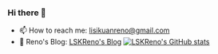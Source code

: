 ### Hi there 👋

<!--
**LSKReno/LSKReno** is a ✨ _special_ ✨ repository because its `README.md` (this file) appears on your GitHub profile.

Here are some ideas to get you started:

- 🔭 I’m currently working on ...
- 🌱 I’m currently learning ...
- 👯 I’m looking to collaborate on ...
- 🤔 I’m looking for help with ...
- 💬 Ask me about ...
- 📫 How to reach me: ...
- 😄 Pronouns: ...
- ⚡ Fun fact: ...
-->

- 📫 How to reach me: lisikuanreno@gmail.com
- 🐒 Reno's Blog: [LSKReno's Blog](https://reno-blog.vercel.app/)
[![LSKReno's GitHub stats](https://github-readme-stats.vercel.app/api?username=LSKReno)](https://github.com/anuraghazra/github-readme-stats)
